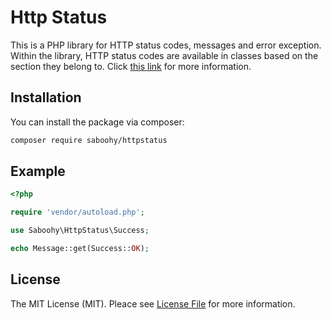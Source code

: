 # Http Status

This is a PHP library for HTTP status codes, messages and error exception. Within the library, HTTP status codes are available in classes based on the section they belong to. Click [this link](https://saboohy.github.io/httpstatus) for more information.

## Installation

You can install the package via composer:

```bash
composer require saboohy/httpstatus
```

## Example

```php
<?php

require 'vendor/autoload.php';

use Saboohy\HttpStatus\Success;

echo Message::get(Success::OK);
```

## License

The MIT License (MIT). Pleace see [License File](LICENSE) for more information.